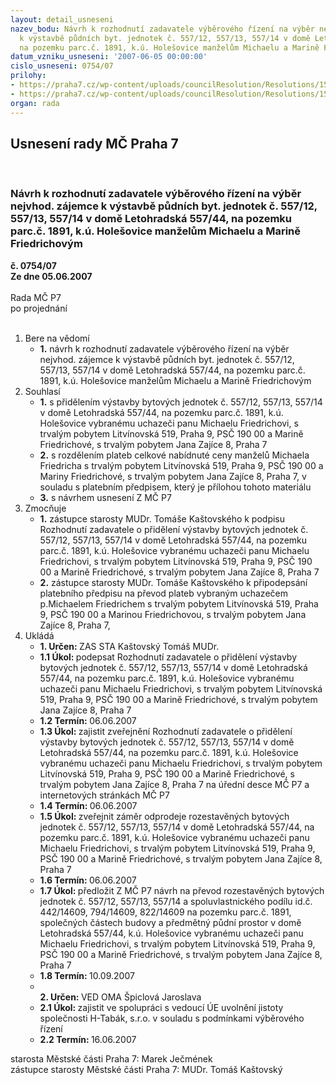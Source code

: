 ```yaml
---
layout: detail_usneseni
nazev_bodu: Návrh k rozhodnutí zadavatele výběrového řízení na výběr nejvhod. zájemce
  k výstavbě půdních byt. jednotek č. 557/12, 557/13, 557/14 v domě Letohradská 557/44,
  na pozemku parc.č. 1891, k.ú. Holešovice manželům Michaelu a Marině Friedrichovým
datum_vzniku_usneseni: '2007-06-05 00:00:00'
cislo_usneseni: 0754/07
prilohy:
- https://praha7.cz/wp-content/uploads/councilResolution/Resolutions/15140/31-p%c5%99evod_letohradsk%c3%a1_44_friedrichovi.doc
- https://praha7.cz/wp-content/uploads/councilResolution/Resolutions/15140/31-rozhodnut%c3%ad_zadavatele_letoh.44.doc
organ: rada
---
```

<div id="ucUsn_pList" class="usn">
	<span><h2>Usnesení rady MČ Praha 7 </h2>
<br></span><div class="standBody">
<span><h3>Návrh k rozhodnutí zadavatele výběrového řízení na výběr nejvhod. zájemce k výstavbě půdních byt. jednotek č. 557/12, 557/13, 557/14 v domě Letohradská 557/44, na pozemku parc.č. 1891, k.ú. Holešovice manželům Michaelu a Marině Friedrichovým</h3></span><div class="center">
		<strong>č. 0754/07</strong><br>
	</div>
<div class="center">
		<strong>Ze dne 05.06.2007</strong><br><br>
	</div>Rada MČ P7<br> po projednání<br><br><ol>
<li>Bere na vědomí<ul><li>
<strong>1.</strong> návrh k rozhodnutí zadavatele výběrového řízení na výběr nejvhod. zájemce k výstavbě půdních byt. jednotek č. 557/12, 557/13, 557/14 v domě Letohradská 557/44, na pozemku parc.č. 1891, k.ú. Holešovice manželům Michaelu a Marině Friedrichovým</li></ul>
</li>
<li>Souhlasí<ul>
<li>
<strong>1.</strong> s přidělením výstavby bytových jednotek č.  557/12, 557/13, 557/14 v domě Letohradská 557/44, na pozemku  parc.č. 1891, k.ú. Holešovice vybranému uchazeči panu Michaelu Friedrichovi, s trvalým pobytem Litvínovská 519, Praha 9, PSČ 190 00 a Marině Friedrichové, s trvalým pobytem Jana Zajíce 8, Praha 7</li>
<li>
<strong>2.</strong> s rozdělením plateb celkové nabídnuté ceny manželů Michaela Friedricha s trvalým pobytem Litvínovská 519, Praha 9, PSČ 190 00 a Mariny Friedrichové, s trvalým pobytem Jana Zajíce 8, Praha 7, v souladu s platebním předpisem, který je přílohou tohoto materiálu</li>
<li>
<strong>3.</strong> s návrhem usnesení Z MČ P7</li>
</ul>
</li>
<li>Zmocňuje<ul>
<li>
<strong>1.</strong> zástupce starosty MUDr. Tomáše Kaštovského k podpisu Rozhodnutí zadavatele o přidělení výstavby bytových jednotek č. 557/12, 557/13, 557/14 v domě Letohradská 557/44, na pozemku  parc.č. 1891, k.ú. Holešovice vybranému uchazeči panu Michaelu Friedrichovi, s trvalým pobytem Litvínovská 519, Praha 9, PSČ 190 00 a Marině Friedrichové, s trvalým pobytem Jana Zajíce 8, Praha 7</li>
<li>
<strong>2.</strong> zástupce starosty MUDr. Tomáše Kaštovského k připodepsání platebního předpisu na převod plateb vybraným uchazečem p.Michaelem Friedrichem s trvalým pobytem Litvínovská 519, Praha 9, PSČ 190 00 a Marinou Friedrichovou, s trvalým pobytem Jana Zajíce 8, Praha 7,</li>
</ul>
</li>
<li>Ukládá<ul>
<li>
<strong>1. Určen: </strong>ZAS STA Kaštovský Tomáš MUDr.</li>
<li>
<strong>1.1 Úkol: </strong>podepsat Rozhodnutí zadavatele o přidělení výstavby bytových jednotek č. 557/12, 557/13, 557/14 v domě Letohradská 557/44, na pozemku  parc.č. 1891, k.ú. Holešovice vybranému uchazeči panu Michaelu Friedrichovi, s trvalým pobytem Litvínovská 519, Praha 9, PSČ 190 00 a Marině Friedrichové, s trvalým pobytem Jana Zajíce 8, Praha 7</li>
<li>
<strong>1.2 Termín: </strong>06.06.2007</li>
<li>
<strong>1.3 Úkol: </strong>zajistit zveřejnění Rozhodnutí zadavatele o přidělení výstavby bytových jednotek č. 557/12, 557/13, 557/14 v domě Letohradská 557/44, na pozemku  parc.č. 1891, k.ú. Holešovice vybranému uchazeči panu Michaelu Friedrichovi, s trvalým pobytem Litvínovská 519, Praha 9, PSČ 190 00 a Marině Friedrichové, s trvalým pobytem Jana Zajíce 8, Praha 7 na úřední desce MČ P7 a internetových stránkách MČ P7</li>
<li>
<strong>1.4 Termín: </strong>06.06.2007</li>
<li>
<strong>1.5 Úkol: </strong>zveřejnit záměr odprodeje rozestavěných bytových jednotek č. 557/12, 557/13, 557/14 v domě Letohradská 557/44, na pozemku  parc.č. 1891, k.ú. Holešovice vybranému uchazeči panu Michaelu Friedrichovi, s trvalým pobytem Litvínovská 519, Praha 9, PSČ 190 00 a Marině Friedrichové, s trvalým pobytem Jana Zajíce 8, Praha 7</li>
<li>
<strong>1.6 Termín: </strong>06.06.2007</li>
<li>
<strong>1.7 Úkol: </strong>předložit Z MČ P7 návrh na převod rozestavěných bytových jednotek č. 557/12, 557/13, 557/14 a spoluvlastnického podílu id.č. 442/14609, 794/14609, 822/14609 na pozemku parc.č. 1891, společných částech budovy a předmětný půdní prostor v domě Letohradská 557/44, k.ú. Holešovice vybranému uchazeči panu Michaelu Friedrichovi, s trvalým pobytem Litvínovská 519, Praha 9, PSČ 190 00 a Marině Friedrichové, s trvalým pobytem Jana Zajíce 8, Praha 7</li>
<li>
<strong>1.8 Termín: </strong>10.09.2007</li>
<li>
<strong><br>2. Určen: </strong>VED OMA Špiclová Jaroslava</li>
<li>
<strong>2.1 Úkol: </strong>zajistit ve spolupráci s vedoucí ÚE uvolnění jistoty společnosti H-Tabák, s.r.o. v souladu s podmínkami výběrového řízení</li>
<li>
<strong>2.2 Termín: </strong>16.06.2007</li>
</ul>
</li>
</ol>starosta Městské části Praha 7: Marek Ječmének<br>zástupce starosty Městské části Praha 7: MUDr. Tomáš Kaštovský 
</div>
</div>